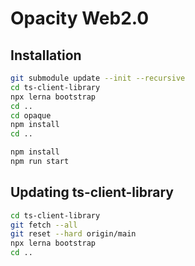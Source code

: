 # Opacity Web2.0

## Installation

```sh
git submodule update --init --recursive
cd ts-client-library
npx lerna bootstrap
cd ..
cd opaque
npm install
cd ..

npm install
npm run start
```

## Updating ts-client-library

```sh
cd ts-client-library
git fetch --all
git reset --hard origin/main
npx lerna bootstrap
cd ..
```
